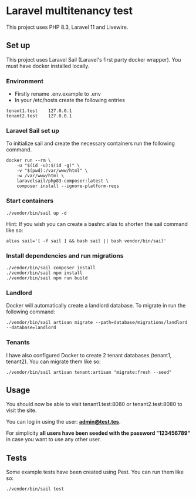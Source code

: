 # Laravel multitenancy test

This project uses PHP 8.3, Laravel 11 and Livewire.

## Set up

This project uses Laravel Sail (Laravel's first party docker wrapper). You must have docker installed locally.

### Environment

- Firstly rename .env.example to .env
- In your /etc/hosts create the following entries

```
tenant1.test    127.0.0.1
tenant2.test    127.0.0.1
```

### Laravel Sail set up

To initialize sail and create the necessary containers run the following command.

```
docker run --rm \
    -u "$(id -u):$(id -g)" \
    -v "$(pwd):/var/www/html" \
    -w /var/www/html \
    laravelsail/php83-composer:latest \
    composer install --ignore-platform-reqs
```

### Start containers

```
./vendor/bin/sail up -d
```

Hint: If you wish you can create a bashrc alias to shorten the sail command like so:

```
alias sail='[ -f sail ] && bash sail || bash vendor/bin/sail'
```

### Install dependencies and run migrations

```
./vendor/bin/sail composer install
./vendor/bin/sail npm install
./vendor/bin/sail npm run build
```

### Landlord

Docker will automatically create a landlord database. To migrate in run the following command:

```
./vendor/bin/sail artisan migrate --path=database/migrations/landlord --database=landlord
```

### Tenants

I have also configured Docker to create 2 tenant databases (tenant1, tenant2). You can migrate them like so:

```
./vendor/bin/sail artisan tenant:artisan "migrate:fresh --seed"
```

## Usage 

You should now be able to visit tenant1.test:8080 or tenant2.test:8080 to visit the site.

You can log in using the user: **admin@test.tes**.

For simplicity **all users have been seeded with the password "123456789"** in case you want to use any other user.


## Tests

Some example tests have been created using Pest. You can run them like so:

```
./vendor/bin/sail test
```
